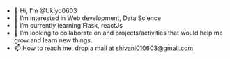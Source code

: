 - 👋 Hi, I’m @Ukiyo0603
- 👀 I’m interested in Web development, Data Science
- 🌱 I’m currently learning Flask, reactJs
- 💞️ I’m looking to collaborate on and projects/activities that would help me grow and learn new things.
- 📫 How to reach me, drop a mail at shivani010603@gmail.com

<!---
Ukiyo0603/Ukiyo0603 is a ✨ special ✨ repository because its `README.md` (this file) appears on your GitHub profile.
You can click the Preview link to take a look at your changes.
--->
